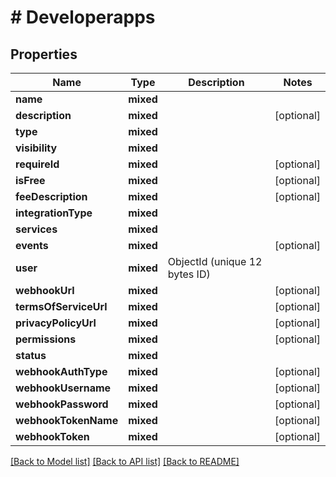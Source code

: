 # # Developerapps

## Properties

Name | Type | Description | Notes
------------ | ------------- | ------------- | -------------
**name** | **mixed** |  |
**description** | **mixed** |  | [optional]
**type** | **mixed** |  |
**visibility** | **mixed** |  |
**requireId** | **mixed** |  | [optional]
**isFree** | **mixed** |  | [optional]
**feeDescription** | **mixed** |  | [optional]
**integrationType** | **mixed** |  |
**services** | **mixed** |  |
**events** | **mixed** |  | [optional]
**user** | **mixed** | ObjectId (unique 12 bytes ID) |
**webhookUrl** | **mixed** |  | [optional]
**termsOfServiceUrl** | **mixed** |  | [optional]
**privacyPolicyUrl** | **mixed** |  | [optional]
**permissions** | **mixed** |  | [optional]
**status** | **mixed** |  |
**webhookAuthType** | **mixed** |  | [optional]
**webhookUsername** | **mixed** |  | [optional]
**webhookPassword** | **mixed** |  | [optional]
**webhookTokenName** | **mixed** |  | [optional]
**webhookToken** | **mixed** |  | [optional]

[[Back to Model list]](../../README.md#models) [[Back to API list]](../../README.md#endpoints) [[Back to README]](../../README.md)
